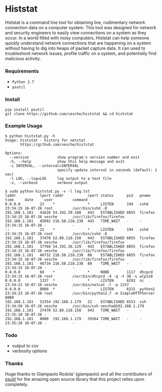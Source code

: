 # Histstat

Histstat is a command line tool for obtaining live, rudimentary network connection data on a computer system. This tool was designed for network and security engineers to easily view connections on a system as they occur. In a world filled with noisy computers, Histstat can help someone quickly understand network connections that are happening on a system without having to dig into heaps of packet capture data. It can used to troubleshoot network issues, profile traffic on a system, and potentially find malicious activity.

### Requirements
* `Python 2.7`
* `psutil`

### Install
```
pip install psutil
git clone https://github.com/vesche/histstat && cd histstat
```

### Example Usage
```
$ python histstat.py -h
Usage: histstat - history for netstat
       https://github.com/vesche/histstat

Options:
  --version             show program's version number and exit
  -h, --help            show this help message and exit
  -i INTERVAL, --interval=INTERVAL
                        specify update interval in seconds (default: 1 sec)
  -l LOG, --log=LOG     log output to a text file
  -v, --verbose         verbose output

$ sudo python histstat.py -v -l log.txt
laddr           lport raddr           rport status      pid   pname        time     date     user         command             
0.0.0.0         22    *               *     LISTEN      194   sshd         23:34:15 16-07-26 root         /usr/bin/sshd -D    
192.168.1.181   41626 54.192.39.188   443   ESTABLISHED 6055  firefox      23:34:15 16-07-26 vesche       /usr/lib/firefox/firefox
192.168.1.181   45892 216.58.218.238  443   TIME_WAIT   -     -            23:34:15 16-07-26 -            -                   
::              22    *               *     LISTEN      194   sshd         23:34:15 16-07-26 root         /usr/bin/sshd -D    
192.168.1.181   37470 52.88.118.150   443   ESTABLISHED 6055  firefox      23:34:15 16-07-26 vesche       /usr/lib/firefox/firefox
192.168.1.181   37760 54.192.36.129   443   ESTABLISHED 6055  firefox      23:34:15 16-07-26 vesche       /usr/lib/firefox/firefox
192.168.1.181   46732 216.58.218.238  80    ESTABLISHED 6055  firefox      23:34:15 16-07-26 vesche       /usr/lib/firefox/firefox
192.168.1.181   46734 216.58.218.238  80    TIME_WAIT   -     -            23:34:15 16-07-26 -            -                   
0.0.0.0         68    *               *     NONE        1117  dhcpcd       23:34:15 16-07-26 root         /usr/bin/dhcpcd -4 -q -t 30 -L wlp1s0
0.0.0.0         1337  *               *     LISTEN      6293  nc           23:34:21 16-07-26 vesche       /usr/bin/netcat -l -p 1337
0.0.0.0         8080  *               *     LISTEN      6315  python2      23:34:23 16-07-26 root         /usr/bin/python2.7 -m SimpleHTTPServer 8080
192.168.1.181   52354 192.168.1.179   22    ESTABLISHED 6553  ssh          23:34:50 16-07-26 vesche       /usr/bin/ssh vesche@192.168.1.179
192.168.1.181   37470 52.88.118.150   443   TIME_WAIT   -     -            23:35:10 16-07-26 -            -                   
192.168.1.181   8080  192.168.1.179   39364 TIME_WAIT   -     -            23:35:28 16-07-26 -            -                   
```

### Todo
* output to csv
* verbosity options

### Thanks
Huge thanks to Giampaolo Rodola' (giampaolo) and all the contributers of [psutil](https://github.com/giampaolo/psutil) for the amazing open source library that this project relies upon completely.
